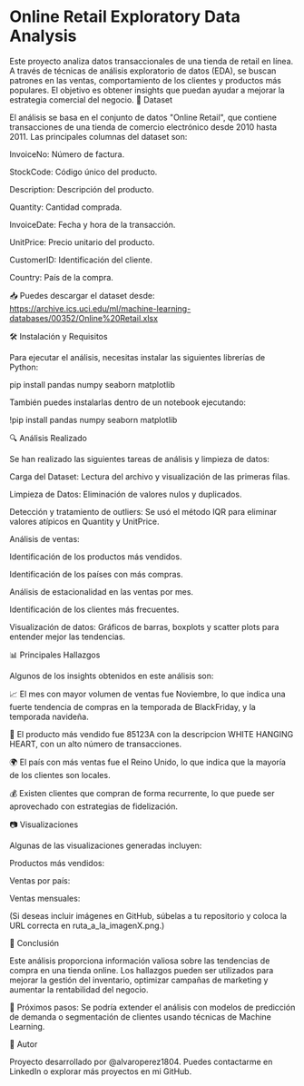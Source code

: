 # Online Retail Exploratory Data Analysis
Este proyecto analiza datos transaccionales de una tienda de retail en línea. A través de técnicas de análisis exploratorio de datos (EDA), se buscan patrones en las ventas, comportamiento de los clientes y productos más populares. El objetivo es obtener insights que puedan ayudar a mejorar la estrategia comercial del negocio.
📂 Dataset

El análisis se basa en el conjunto de datos "Online Retail", que contiene transacciones de una tienda de comercio electrónico desde 2010 hasta 2011. Las principales columnas del dataset son:

InvoiceNo: Número de factura.

StockCode: Código único del producto.

Description: Descripción del producto.

Quantity: Cantidad comprada.

InvoiceDate: Fecha y hora de la transacción.

UnitPrice: Precio unitario del producto.

CustomerID: Identificación del cliente.

Country: País de la compra.

📥 Puedes descargar el dataset desde: https://archive.ics.uci.edu/ml/machine-learning-databases/00352/Online%20Retail.xlsx

🛠️ Instalación y Requisitos

Para ejecutar el análisis, necesitas instalar las siguientes librerías de Python:

pip install pandas numpy seaborn matplotlib

También puedes instalarlas dentro de un notebook ejecutando:

!pip install pandas numpy seaborn matplotlib

🔍 Análisis Realizado

Se han realizado las siguientes tareas de análisis y limpieza de datos:

Carga del Dataset: Lectura del archivo y visualización de las primeras filas.

Limpieza de Datos: Eliminación de valores nulos y duplicados.

Detección y tratamiento de outliers: Se usó el método IQR para eliminar valores atípicos en Quantity y UnitPrice.

Análisis de ventas:

Identificación de los productos más vendidos.

Identificación de los países con más compras.

Análisis de estacionalidad en las ventas por mes.

Identificación de los clientes más frecuentes.

Visualización de datos: Gráficos de barras, boxplots y scatter plots para entender mejor las tendencias.

📊 Principales Hallazgos

Algunos de los insights obtenidos en este análisis son:

📈 El mes con mayor volumen de ventas fue Noviembre, lo que indica una fuerte tendencia de compras en la temporada de BlackFriday, y la temporada navideña.

🛒 El producto más vendido fue 85123A con la descripcion WHITE HANGING HEART, con un alto número de transacciones.

🌍 El país con más ventas fue el Reino Unido, lo que indica que la mayoría de los clientes son locales.

💰 Existen clientes que compran de forma recurrente, lo que puede ser aprovechado con estrategias de fidelización.

📷 Visualizaciones

Algunas de las visualizaciones generadas incluyen:

Productos más vendidos:


Ventas por país:

Ventas mensuales:

(Si deseas incluir imágenes en GitHub, súbelas a tu repositorio y coloca la URL correcta en ruta_a_la_imagenX.png.)

📌 Conclusión

Este análisis proporciona información valiosa sobre las tendencias de compra en una tienda online. Los hallazgos pueden ser utilizados para mejorar la gestión del inventario, optimizar campañas de marketing y aumentar la rentabilidad del negocio.

🔹 Próximos pasos: Se podría extender el análisis con modelos de predicción de demanda o segmentación de clientes usando técnicas de Machine Learning.

📜 Autor

Proyecto desarrollado por @alvaroperez1804. Puedes contactarme en LinkedIn o explorar más proyectos en mi GitHub.
